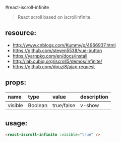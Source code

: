 #react-iscroll-infinite
> React scroll based on iscrollInfinite.


## resource:
+ http://www.cnblogs.com/Kummy/p/4966937.html
+ https://github.com/steven5538/vue-button
+ https://yarnpkg.com/en/docs/install
+ http://lab.cubiq.org/iscroll5/demos/infinite/
+ https://github.com/douzi8/ajax-request

## props:
| name | type | value | description |
| :----| :----| :----| :----|
| visible  | Boolean | true/false | v-show |


## usage:
```html
<react-iscroll-infinite :visible="true" />
```

